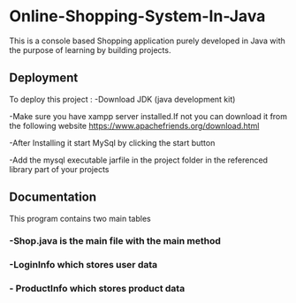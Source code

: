 
# Online-Shopping-System-In-Java

This is a console based Shopping application purely developed in Java with the purpose of learning by building projects.




## Deployment

To deploy this project :
-Download JDK (java development kit)

-Make sure  you have xampp server installed.If not you can download it from the following website https://www.apachefriends.org/download.html

-After Installing it start MySql by clicking the start button

-Add the mysql executable jarfile in the project folder in the referenced library part of your projects

## Documentation
This program contains two main tables 

### -Shop.java is the main file with the main method
### -LoginInfo which stores user data 
### - ProductInfo which stores product data

